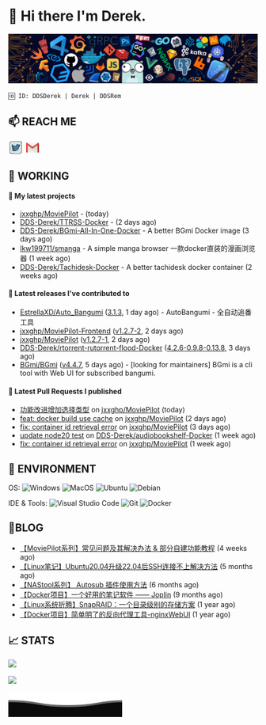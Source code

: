 # 👋 Hi there I'm Derek. 

![](https://raw.githubusercontent.com/DDS-Derek/.github/main/profile/assets/header_.png)

```
🆔 ID: DDSDerek | Derek | DDSRem
```

## 📫 REACH ME
<p align="left">
<a href="https://twitter.com/ddsrem_derek" target="blank"><img align="center" src="https://raw.githubusercontent.com/DDS-Derek/.github/main/profile/assets/twitter.svg" alt="BEPb" height="30" width="30" /></a>
<a href="mailto:ddstomo@gmail.com" target="blank"><img align="center" src="https://raw.githubusercontent.com/DDS-Derek/.github/main/profile/assets/gmail.svg" alt="Gmail" height="30" width="30" /></a>
</p>

## 💼 WORKING

#### 🌱 My latest projects


- [jxxghp/MoviePilot](https://github.com/jxxghp/MoviePilot) -  (today)
- [DDS-Derek/TTRSS-Docker](https://github.com/DDS-Derek/TTRSS-Docker) -  (2 days ago)
- [DDS-Derek/BGmi-All-In-One-Docker](https://github.com/DDS-Derek/BGmi-All-In-One-Docker) - A better BGmi Docker image (3 days ago)
- [lkw199711/smanga](https://github.com/lkw199711/smanga) - A simple manga browser 一款docker直装的漫画浏览器 (1 week ago)
- [DDS-Derek/Tachidesk-Docker](https://github.com/DDS-Derek/Tachidesk-Docker) - A better tachidesk docker container (2 weeks ago)

#### 🔭 Latest releases I've contributed to

- [EstrellaXD/Auto_Bangumi](https://github.com/EstrellaXD/Auto_Bangumi) ([3.1.3](https://github.com/EstrellaXD/Auto_Bangumi/releases/tag/3.1.3), 1 day ago) - AutoBangumi - 全自动追番工具
- [jxxghp/MoviePilot-Frontend](https://github.com/jxxghp/MoviePilot-Frontend) ([v1.2.7-2](https://github.com/jxxghp/MoviePilot-Frontend/releases/tag/v1.2.7-2), 2 days ago)
- [jxxghp/MoviePilot](https://github.com/jxxghp/MoviePilot) ([v1.2.7-1](https://github.com/jxxghp/MoviePilot/releases/tag/v1.2.7-1), 2 days ago)
- [DDS-Derek/rtorrent-rutorrent-flood-Docker](https://github.com/DDS-Derek/rtorrent-rutorrent-flood-Docker) ([4.2.6-0.9.8-0.13.8](https://github.com/DDS-Derek/rtorrent-rutorrent-flood-Docker/releases/tag/4.2.6-0.9.8-0.13.8), 3 days ago)
- [BGmi/BGmi](https://github.com/BGmi/BGmi) ([v4.4.7](https://github.com/BGmi/BGmi/releases/tag/v4.4.7), 5 days ago) - [looking for maintainers] BGmi is a cli tool with Web UI for subscribed bangumi.

#### 🔨 Latest Pull Requests I published

- [功能改进增加选择类型](https://github.com/jxxghp/MoviePilot/pull/718) on [jxxghp/MoviePilot](https://github.com/jxxghp/MoviePilot) (today)
- [feat: docker build use cache](https://github.com/jxxghp/MoviePilot/pull/703) on [jxxghp/MoviePilot](https://github.com/jxxghp/MoviePilot) (2 days ago)
- [fix: container id retrieval error](https://github.com/jxxghp/MoviePilot/pull/692) on [jxxghp/MoviePilot](https://github.com/jxxghp/MoviePilot) (3 days ago)
- [update node20 test](https://github.com/DDS-Derek/audiobookshelf-Docker/pull/9) on [DDS-Derek/audiobookshelf-Docker](https://github.com/DDS-Derek/audiobookshelf-Docker) (1 week ago)
- [fix: container id retrieval error](https://github.com/jxxghp/MoviePilot/pull/654) on [jxxghp/MoviePilot](https://github.com/jxxghp/MoviePilot) (1 week ago)

## 🔧 ENVIRONMENT
OS:
![Windows](https://img.shields.io/badge/-Windows-0078D6?style=flat-square&logo=windows&logoColor=white)
![MacOS](https://img.shields.io/badge/-Mac_OS-AAA?style=flat-square&logo=macos&logoColor=white)
![Ubuntu](https://img.shields.io/badge/-Ubuntu-DD4814?style=flat-square&logo=ubuntu&logoColor=white)
![Debian](https://img.shields.io/badge/-Debian-73BA25?style=flat-square&logo=debian&logoColor=white)  

IDE & Tools:
![Visual Studio Code](https://img.shields.io/badge/-Visual_Studio_Code-007ACC?style=flat-square&logo=visual-studio-code&logoColor=white)
![Git](https://img.shields.io/badge/-Git-F05032?style=flat-square&logo=git&logoColor=white)
![Docker](https://img.shields.io/badge/-Docker-2496ed?style=flat-square&logo=Docker&logoColor=white)

## 📜BLOG

- [【MoviePilot系列】常见问题及其解决办法 &amp; 部分自建功能教程](https://blog.ddsrem.com/archives/moviepilot-issue-solution-outorial) (4 weeks ago)
- [【Linux笔记】Ubuntu20.04升级22.04后SSH连接不上解决方法](https://blog.ddsrem.com/archives/fix-ubuntu2204-ssh) (5 months ago)
- [【NAStool系列】 Autosub 插件使用方法](https://blog.ddsrem.com/archives/nastool-autosub-use-way) (6 months ago)
- [【Docker项目】一个好用的笔记软件 —— Joplin](https://blog.ddsrem.com/archives/joplin) (9 months ago)
- [【Linux系统折腾】SnapRAID：一个目录级别的存储方案](https://blog.ddsrem.com/archives/snapraid) (1 year ago)
- [【Docker项目】简单明了的反向代理工具-nginxWebUI](https://blog.ddsrem.com/archives/nginxwebui) (1 year ago)

## 📈 STATS

![](https://github-readme-stats.vercel.app/api?username=DDSDerek&show_icons=true&theme=radical)

![](https://github-readme-stats.vercel.app/api?username=DDSRem&show_icons=true&theme=dark)

![](https://raw.githubusercontent.com/DDS-Derek/.github/main/profile/assets/Bottom_down.svg)

